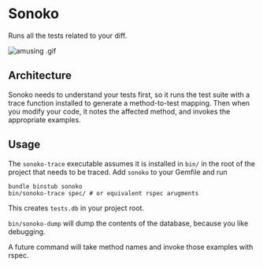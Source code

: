 # Sonoko

Runs all the tests related to your diff.

![amusing .gif](https://media.giphy.com/media/3ohryhYAObzCVnZQAg/giphy.gif)

## Architecture

Sonoko needs to understand your tests first, so it runs the test suite
with a trace function installed to generate a method-to-test
mapping. Then when you modify your code, it notes the affected method,
and invokes the appropriate examples.

## Usage

The `sonoko-trace` executable assumes it is installed in `bin/` in the
root of the project that needs to be traced. Add `sonoko` to your
Gemfile and run

``` shellsession
bundle binstub sonoko
bin/sonoko-trace spec/ # or equivalent rspec arugments
```

This creates `tests.db` in your project root.

`bin/sonoko-dump` will dump the contents of the database, because you
like debugging.

A future command will take method names and invoke those examples with rspec.
